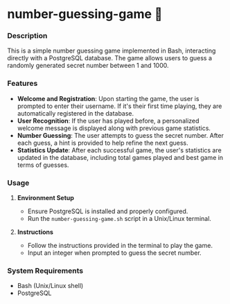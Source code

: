 # number-guessing-game 🎲

### Description
This is a simple number guessing game implemented in Bash, interacting directly with a PostgreSQL database. The game allows users to guess a randomly generated secret number between 1 and 1000.

### Features
- **Welcome and Registration**: Upon starting the game, the user is prompted to enter their username. If it's their first time playing, they are automatically registered in the database.
- **User Recognition**: If the user has played before, a personalized welcome message is displayed along with previous game statistics.
- **Number Guessing**: The user attempts to guess the secret number. After each guess, a hint is provided to help refine the next guess.
- **Statistics Update**: After each successful game, the user's statistics are updated in the database, including total games played and best game in terms of guesses.

### Usage
1. **Environment Setup**
   - Ensure PostgreSQL is installed and properly configured.
   - Run the `number-guessing-game.sh` script in a Unix/Linux terminal.

2. **Instructions**
   - Follow the instructions provided in the terminal to play the game.
   - Input an integer when prompted to guess the secret number.

### System Requirements
- Bash (Unix/Linux shell)
- PostgreSQL